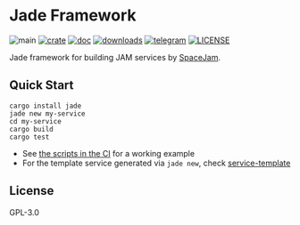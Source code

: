 # Jade Framework

![main](https://github.com/spacejamapp/jade/actions/workflows/main.yml/badge.svg)
[![crate](https://img.shields.io/crates/v/jade.svg)](https://crates.io/crates/jade)
[![doc](https://img.shields.io/badge/current-docs-brightgreen.svg)](https://docs.rs/jade/)
[![downloads](https://img.shields.io/crates/d/jade.svg)](https://crates.io/crates/jade)
[![telegram](https://img.shields.io/badge/telegram-blue?logo=telegram)](https://t.me/spacejamapp)
[![LICENSE](https://img.shields.io/crates/l/jade.svg)](https://choosealicense.com/licenses/gpl-3.0/)

Jade framework for building JAM services by [SpaceJam](https://spacejam.app).

## Quick Start

```
cargo install jade
jade new my-service
cd my-service
cargo build
cargo test
```

- See [the scripts in the CI][CI_TPL] for a working example
- For the template service generated via `jade new`, check [service-template][template]

## License

GPL-3.0

[CI_TPL]: https://github.com/spacejamapp/service-template/blob/main/.github/workflows/main.yml#L62-L66
[template]: https://github.com/spacejamapp/service-template
